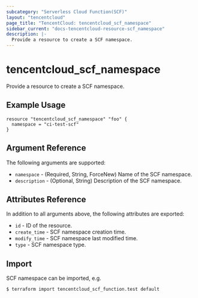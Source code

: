```yaml
---
subcategory: "Serverless Cloud Function(SCF)"
layout: "tencentcloud"
page_title: "TencentCloud: tencentcloud_scf_namespace"
sidebar_current: "docs-tencentcloud-resource-scf_namespace"
description: |-
  Provide a resource to create a SCF namespace.
---
```


# tencentcloud_scf_namespace

Provide a resource to create a SCF namespace.

## Example Usage

```hcl
resource "tencentcloud_scf_namespace" "foo" {
  namespace = "ci-test-scf"
}
```

## Argument Reference

The following arguments are supported:

* `namespace` - (Required, String, ForceNew) Name of the SCF namespace.
* `description` - (Optional, String) Description of the SCF namespace.

## Attributes Reference

In addition to all arguments above, the following attributes are exported:

* `id` - ID of the resource.
* `create_time` - SCF namespace creation time.
* `modify_time` - SCF namespace last modified time.
* `type` - SCF namespace type.



## Import

SCF namespace can be imported, e.g.

```
$ terraform import tencentcloud_scf_function.test default
```

